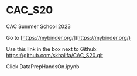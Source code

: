 # CAC_S20
CAC Summer School 2023


Go to [https://mybinder.org/](https://mybinder.org/)

Use this link in the box next to Github: https://github.com/skhalifa/CAC_S20.git

Click DataPrepHandsOn.ipynb
